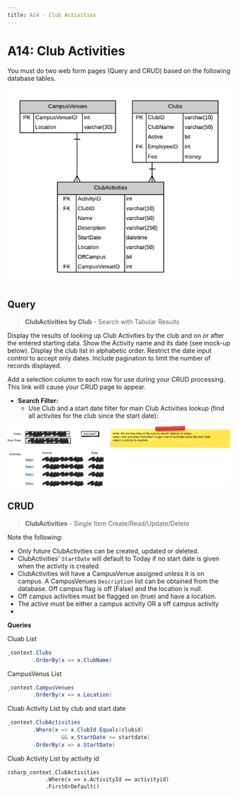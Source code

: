 ```yaml
---
title: A14 - Club Activities
---
```

# A14: Club Activities

You must do two web form pages (Query and CRUD) based on the following database tables.

![ERD for A14](./A14.png)

## Query

> **ClubActivities by Club** - Search with Tabular Resuits

Display the results of looking up Club Activities by the club and on or after the entered starting data. Show the Activity name and its date (see mock-up below). Display the club list in alphabetic order. Restrict the date input control to accept only dates. Include pagination to limit the number of records displayed. 
 
Add a selection column to each row for use during your CRUD processing. This link willl cause your CRUD page to appear. 

- **Search Filter:**
  - Use Club and a start date filter for main Club Activities lookup (find all activites for the club since the start date):

![Form A Search Filter](./A14Mockup.png)

## CRUD

> **ClubActivities** - Single Item Create/Read/Update/Delete

Note the following:

- Only future ClubActivities can be created, updated or deleted.
- ClubActivities' `StartDate` will default to Today if no start date is given when the activity is created.
- ClubActivities will have a CampusVenue assigned unless it is on campus. A CampusVenues `Description` list can be obtained from the database. Off campus flag is off (False) and the location is null. 
- Off campus activities must be flagged on (true) and have a location.
- The active must be either a campus activity OR a off campus activity
- 
**Queries**

Cluab List

```csharp
_context.Clubs
        .OrderBy(x => x.ClubName)
```

CampusVenus List

```csharp
_context.CampusVenues
        .OrderBy(x => x.Location)
```

Cluab Activity List by club and start date

```csharp
_context.ClubActivities
        .Where(x => x.ClubId.Equals(clubid)
                 && x.StartDate >= startdate)
        .OrderBy(x => x.StartDate)
```

Cluab Activity List by activity id

```
csharp_context.ClubActivities
            .Where(x => x.ActivityId == activityid)
            .FirstOrDefault()
```
